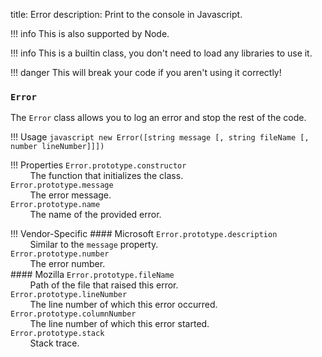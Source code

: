 title: Error
description: Print to the console in Javascript.

!!! info
    This is also supported by Node.

!!! info
    This is a builtin class, you don't need to load any libraries to use it.

!!! danger
    This will break your code if you aren't using it correctly!

### `Error`
The `Error` class allows you to log an error and stop the rest of the code.

!!! Usage
    ```javascript
    new Error([string message [, string fileName [, number lineNumber]]])
    ```

!!! Properties
    <code>Error.prototype.constructor</code><br>
    &nbsp;&nbsp;&nbsp;&nbsp;&nbsp;&nbsp;&nbsp;&nbsp;The function that initializes the class.<br>
    <code>Error.prototype.message</code><br>
    &nbsp;&nbsp;&nbsp;&nbsp;&nbsp;&nbsp;&nbsp;&nbsp;The error message.<br>
    <code>Error.prototype.name</code><br>
    &nbsp;&nbsp;&nbsp;&nbsp;&nbsp;&nbsp;&nbsp;&nbsp;The name of the provided error.

!!! Vendor-Specific
    #### Microsoft
    <code>Error.prototype.description</code><br>
    &nbsp;&nbsp;&nbsp;&nbsp;&nbsp;&nbsp;&nbsp;&nbsp;Similar to the `message` property.<br>
    <code>Error.prototype.number</code><br>
    &nbsp;&nbsp;&nbsp;&nbsp;&nbsp;&nbsp;&nbsp;&nbsp;The error number.<br>
    #### Mozilla
    <code>Error.prototype.fileName</code><br>
    &nbsp;&nbsp;&nbsp;&nbsp;&nbsp;&nbsp;&nbsp;&nbsp;Path of the file that raised this error.<br>
    <code>Error.prototype.lineNumber</code><br>
    &nbsp;&nbsp;&nbsp;&nbsp;&nbsp;&nbsp;&nbsp;&nbsp;The line number of which this error occurred.
    <code>Error.prototype.columnNumber</code><br>
    &nbsp;&nbsp;&nbsp;&nbsp;&nbsp;&nbsp;&nbsp;&nbsp;The line number of which this error started.<br>
    <code>Error.prototype.stack</code><br>
    &nbsp;&nbsp;&nbsp;&nbsp;&nbsp;&nbsp;&nbsp;&nbsp;Stack trace.<br>
    